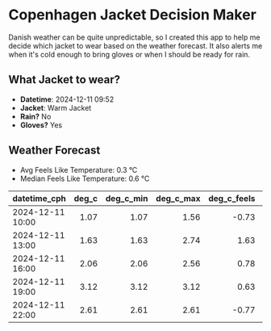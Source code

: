 
# Copenhagen Jacket Decision Maker

Danish weather can be quite unpredictable, so I created this app to help me decide which jacket to wear based on the weather forecast. 
It also alerts me when it's cold enough to bring gloves or when I should be ready for rain.

## What Jacket to wear?

- **Datetime**: 2024-12-11 09:52
- **Jacket**: Warm Jacket
- **Rain?** No
- **Gloves?** Yes

## Weather Forecast
- Avg Feels Like Temperature: 0.3 °C
- Median Feels Like Temperature: 0.6 °C

| datetime_cph     |   deg_c |   deg_c_min |   deg_c_max |   deg_c_feels | weather   | wind   | rain   |
|:-----------------|--------:|------------:|------------:|--------------:|:----------|:-------|:-------|
| 2024-12-11 10:00 |    1.07 |        1.07 |        1.56 |         -0.73 | Clouds    | Low    | None   |
| 2024-12-11 13:00 |    1.63 |        1.63 |        2.74 |          1.63 | Clouds    | Low    | None   |
| 2024-12-11 16:00 |    2.06 |        2.06 |        2.56 |          0.78 | Clouds    | Low    | None   |
| 2024-12-11 19:00 |    3.12 |        3.12 |        3.12 |          0.63 | Clouds    | Low    | None   |
| 2024-12-11 22:00 |    2.61 |        2.61 |        2.61 |         -0.77 | Clouds    | Low    | None   |
        